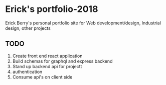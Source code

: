 # Erick's portfolio-2018
Erick Berry's personal portfolio site for Web development/design, Industrial design, other projects

## TODO
1. Create front end react application
1. Build schemas for graphql and express backend
1. Stand up backend api for projectt
1. authentication
1. Consume api's on client side
